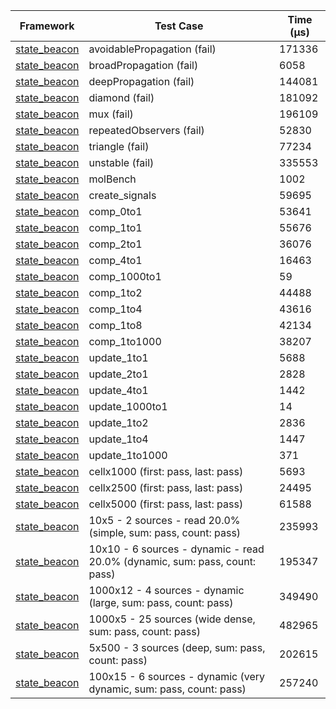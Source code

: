 | Framework | Test Case | Time (μs) |
| --- | --- | --- |
| [state_beacon](https://github.com/jinyus/dart_beacon) | avoidablePropagation (fail) | 171336 |
| [state_beacon](https://github.com/jinyus/dart_beacon) | broadPropagation (fail) | 6058 |
| [state_beacon](https://github.com/jinyus/dart_beacon) | deepPropagation (fail) | 144081 |
| [state_beacon](https://github.com/jinyus/dart_beacon) | diamond (fail) | 181092 |
| [state_beacon](https://github.com/jinyus/dart_beacon) | mux (fail) | 196109 |
| [state_beacon](https://github.com/jinyus/dart_beacon) | repeatedObservers (fail) | 52830 |
| [state_beacon](https://github.com/jinyus/dart_beacon) | triangle (fail) | 77234 |
| [state_beacon](https://github.com/jinyus/dart_beacon) | unstable (fail) | 335553 |
| [state_beacon](https://github.com/jinyus/dart_beacon) | molBench | 1002 |
| [state_beacon](https://github.com/jinyus/dart_beacon) | create_signals | 59695 |
| [state_beacon](https://github.com/jinyus/dart_beacon) | comp_0to1 | 53641 |
| [state_beacon](https://github.com/jinyus/dart_beacon) | comp_1to1 | 55676 |
| [state_beacon](https://github.com/jinyus/dart_beacon) | comp_2to1 | 36076 |
| [state_beacon](https://github.com/jinyus/dart_beacon) | comp_4to1 | 16463 |
| [state_beacon](https://github.com/jinyus/dart_beacon) | comp_1000to1 | 59 |
| [state_beacon](https://github.com/jinyus/dart_beacon) | comp_1to2 | 44488 |
| [state_beacon](https://github.com/jinyus/dart_beacon) | comp_1to4 | 43616 |
| [state_beacon](https://github.com/jinyus/dart_beacon) | comp_1to8 | 42134 |
| [state_beacon](https://github.com/jinyus/dart_beacon) | comp_1to1000 | 38207 |
| [state_beacon](https://github.com/jinyus/dart_beacon) | update_1to1 | 5688 |
| [state_beacon](https://github.com/jinyus/dart_beacon) | update_2to1 | 2828 |
| [state_beacon](https://github.com/jinyus/dart_beacon) | update_4to1 | 1442 |
| [state_beacon](https://github.com/jinyus/dart_beacon) | update_1000to1 | 14 |
| [state_beacon](https://github.com/jinyus/dart_beacon) | update_1to2 | 2836 |
| [state_beacon](https://github.com/jinyus/dart_beacon) | update_1to4 | 1447 |
| [state_beacon](https://github.com/jinyus/dart_beacon) | update_1to1000 | 371 |
| [state_beacon](https://github.com/jinyus/dart_beacon) | cellx1000 (first: pass, last: pass) | 5693 |
| [state_beacon](https://github.com/jinyus/dart_beacon) | cellx2500 (first: pass, last: pass) | 24495 |
| [state_beacon](https://github.com/jinyus/dart_beacon) | cellx5000 (first: pass, last: pass) | 61588 |
| [state_beacon](https://github.com/jinyus/dart_beacon) | 10x5 - 2 sources - read 20.0% (simple, sum: pass, count: pass) | 235993 |
| [state_beacon](https://github.com/jinyus/dart_beacon) | 10x10 - 6 sources - dynamic - read 20.0% (dynamic, sum: pass, count: pass) | 195347 |
| [state_beacon](https://github.com/jinyus/dart_beacon) | 1000x12 - 4 sources - dynamic (large, sum: pass, count: pass) | 349490 |
| [state_beacon](https://github.com/jinyus/dart_beacon) | 1000x5 - 25 sources (wide dense, sum: pass, count: pass) | 482965 |
| [state_beacon](https://github.com/jinyus/dart_beacon) | 5x500 - 3 sources (deep, sum: pass, count: pass) | 202615 |
| [state_beacon](https://github.com/jinyus/dart_beacon) | 100x15 - 6 sources - dynamic (very dynamic, sum: pass, count: pass) | 257240 |
